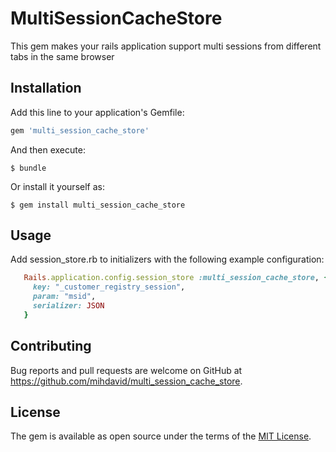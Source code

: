 # MultiSessionCacheStore

This gem makes your rails application support multi sessions from different tabs in the same browser

## Installation

Add this line to your application's Gemfile:

```ruby
gem 'multi_session_cache_store'
```

And then execute:

    $ bundle

Or install it yourself as:

    $ gem install multi_session_cache_store

## Usage

Add session_store.rb to initializers with the following example configuration:

```ruby
   Rails.application.config.session_store :multi_session_cache_store, {
     key: "_customer_registry_session",
     param: "msid",
     serializer: JSON
   }
```

## Contributing

Bug reports and pull requests are welcome on GitHub at https://github.com/mihdavid/multi_session_cache_store.

## License

The gem is available as open source under the terms of the [MIT License](https://opensource.org/licenses/MIT).
